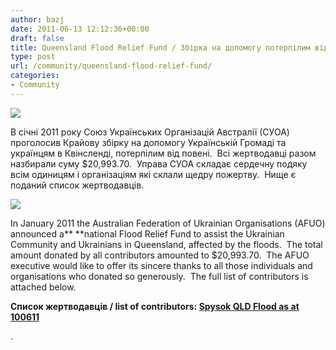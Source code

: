 ```yaml
---
author: bazj
date: 2011-06-13 12:12:36+00:00
draft: false
title: Queensland Flood Relief Fund / Збірка на допомогу потерпілим від повені в Квінсленді
type: post
url: /community/queensland-flood-relief-fund/
categories:
- Community
---
```


[![](http://www.ozeukes.com/wp-content/uploads/2011/06/FINAL-FLOOD-RELIEF-UKRAINIAN-72dpi-thumb.jpg)
](http://www.ozeukes.com/wp-content/uploads/2011/06/FINAL-FLOOD-RELIEF-UKRAINIAN-72dpi-thumb.jpg)

В січні 2011 року Cоюз Укрaїнських Організацій Aвстралії (СУОА) проголосив Крайову збірку на допомогу Українській Громаді та yкраїнцям в Квінсленді, потерпілим від повені.  Всі жертводавці разом назбирали суму $20,993.70.  Управа СУОА складає сердечну подяку всім одиницям і організаціям які склали щедру пожертву.  Нище є поданий список жертводавців.

[![](http://www.ozeukes.com/wp-content/uploads/2011/06/Divider-Ukrainian-Australian-flags-short.jpg)
](http://www.ozeukes.com/wp-content/uploads/2011/06/Divider-Ukrainian-Australian-flags-short.jpg)

In January 2011 the Australian Federation of Ukrainian Organisations (AFUO) announced a** **national Flood Relief Fund to assist the Ukrainian Community and Ukrainians in Queensland, affected by the floods.  The total amount donated by all contributors amounted to $20,993.70.  The AFUO executive would like to offer its sincere thanks to all those individuals and organisations who donated so generously.  The full list of contributors is attached below.

**Список жертводавців / list of contributors: [Spysok QLD Flood as at 100611](http://www.ozeukes.com/wp-content/uploads/2011/06/Spysok-QLD-Flood-as-at-100611.pdf)**

.

 
